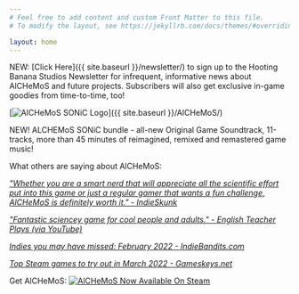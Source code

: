 ```yaml
---
# Feel free to add content and custom Front Matter to this file.
# To modify the layout, see https://jekyllrb.com/docs/themes/#overriding-theme-defaults

layout: home
---
```


NEW: [Click Here]({{ site.baseurl }}/newsletter/) to sign up to the Hooting Banana Studios Newsletter for infrequent, informative news about AlCHeMoS and future projects. Subscribers will also get exclusive in-game goodies from time-to-time, too!

[![AlCHeMoS SONiC Logo]({{site.baseurl}}/img/alchemos_capsule_header_102.png)]({{ site.baseurl }}/AlCHeMoS/)

NEW! ALCHEMoS SONiC bundle - all-new Original Game Soundtrack, 11-tracks, more than 45 minutes of reimagined, remixed and remastered game music!

What others are saying about AlCHeMoS:

[*"Whether you are a smart nerd that will appreciate all the scientific effort put into this game or just a regular gamer that wants a fun challenge, AlCHeMoS is definitely worth it." - IndieSkunk*](https://www.indieskunk.com/2022/03/02/alchemos/)

[*"Fantastic sciencey game for cool people and adults." - English Teacher Plays (via YouTube)*](https://www.youtube.com/watch?v=L_cw2mIoHiM)

[*Indies you may have missed: February 2022 - IndieBandits.com*](https://indiebandits.com/2022/02/25/iymhm-02-22/)

[*Top Steam games to try out in March 2022 - Gameskeys.net*](https://gameskeys.net/top-steam-games-to-tryout-in-march-2022/)

Get AlCHeMoS:
[![AlCHeMoS Now Available On Steam]({{site.baseurl}}/img/AlCHeMoS_Launch_01.png)](https://store.steampowered.com/app/1090590/AlCHeMoS/?utm_source=hbs)